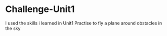 # Challenge-Unit1
 I used the skills i learned in Unit1 Practise to fly a plane around obstacles in the sky
